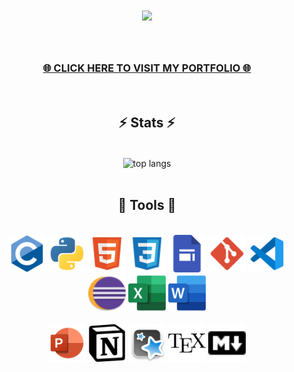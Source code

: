 <div style="font-weight: bold;">
    <h1 align="center">
        <img src="https://readme-typing-svg.herokuapp.com/?font=Proxima+Nova&size=40&color=004c59&center=true&vCenter=true&width=700&height=70&duration=2500&lines=👁+Hi+there+👁;I'm+Abdullah+and+I+want+to...;Thank+you+for+visiting+my+repository!;I+suggest+you+visit+my+portfolio+⬇️" />
    </h1>
</div>

<br>
<h3 align="center">
    <a href="">🌐 CLICK HERE TO VISIT MY PORTFOLIO 🌐</a>
</h3>

<br>
<h2 align="center">⚡ Stats ⚡</h2>
<br>

<div align="center">
  <img width=400 align="center" src="https://github-readme-stats-unknowns-projects-e8b23269.vercel.app/api/top-langs/?username=unknown176740&size_weight=0.5&count_weight=0.5" alt="top langs" />
</div>

<br>
<h2 align="center">💎 Tools 💎</h2>
<br>

<div align="center">
    <img src="1-icons/1-c.svg" width="60" height="60"/>
    <img src="1-icons/2-python.svg" width="60" height="60"/>
    <img src="1-icons/3-html.svg" width="60" height="60"/>
    <img src="1-icons/4-css.svg" width="60" height="60"/>
    <img src="1-icons/5-google_sites.png" width="60" height="60"/>
    <img src="1-icons/6-git.svg" width="60" height="60"/>
    <img src="1-icons/7-vs_code.svg" width="60" height="60"/>
    <img src="1-icons/8-eclipse.svg" width="60" height="60"/>
    <img src="1-icons/9-excel.svg" width="60" height="60"/>
    <img src="1-icons/10-word.svg" width="60" height="60"/>
    <br><br>
    <img src="1-icons/11-powerpoint.svg" width="60" height="60"/>
    <img src="1-icons/12-notion.svg" width="60" height="60"/>
    <img src="1-icons/13-anki.png" width="60" height="60"/>
    <img src="1-icons/14-latex.svg" width="60" height="60"/>
    <img src="1-icons/15-markdown.svg" width="60" height="60"/>
</div>






